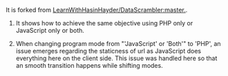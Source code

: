 It is forked from [LearnWithHasinHayder/DataScrambler:master.](https://github.com/LearnWithHasinHayder/DataScrambler).

1. It shows how to achieve the same objective using PHP only or JavaScript only or both.

2. When changing program mode from "'JavaScript' or 'Both'" to 'PHP', an issue emerges regarding the staticness of url as JavaScript does everything here on the client side. This issue was handled here so that an smooth transition happens while shifting modes.
